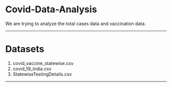 # Covid-Data-Analysis
We are trying to analyze the total cases data and vaccination data.

---

# Datasets
1) covid_vaccine_statewise.csv
2) covid_19_india.csv
3) StatewiseTestingDetails.csv

---
